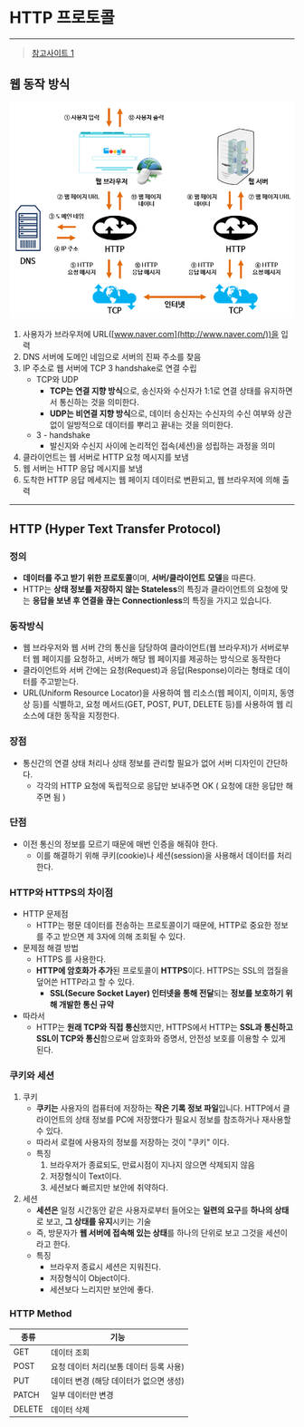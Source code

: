 # HTTP 프로토콜 

---

>[참고사이트 1](https://dev-coco.tistory.com/161)

## 웹 동작 방식 

<img src="./images/웹동작방식.png">

1. 사용자가 브라우저에 URL([www.naver.com](http://www.naver.com/))을 입력
2. DNS 서버에 도메인 네임으로 서버의 진짜 주소를 찾음
3. IP 주소로 웹 서버에 TCP 3 handshake로 연결 수립
   - TCP와 UDP
     - **TCP는 연결 지향 방식**으로, 송신자와 수신자가 1:1로 연결 상태를 유지하면서 통신하는 것을 의미한다.
     - **UDP는 비연결 지향 방식**으로, 데이터 송신자는 수신자의 수신 여부와 상관없이 일방적으로 데이터를 뿌리고 끝내는 것을 의미한다. 
   - 3 - handshake 
     - 발신지와 수신지 사이에 논리적인 접속(세션)을 성립하는 과정을 의미
4. 클라이언트는 웹 서버로 HTTP 요청 메시지를 보냄
5. 웹 서버는 HTTP 응답 메시지를 보냄
6. 도착한 HTTP 응답 메세지는 웹 페이지 데이터로 변환되고, 웹 브라우저에 의해 출력

---

## HTTP  (Hyper Text Transfer Protocol)

### 정의

- **데이터를 주고 받기 위한 프로토콜**이며, **서버/클라이언트 모델**을 따른다.
- HTTP는 **상태 정보를 저장하지 않는 Stateless**의 특징과 클라이언트의 요청에 맞는 **응답을 보낸 후 연결을 끊는 Connectionless**의 특징을 가지고 있습니다.

### 동작방식 

- 웹 브라우저와 웹 서버 간의 통신을 담당하여 클라이언트(웹 브라우저)가 서버로부터 웹 페이지를 요청하고, 서버가 해당 웹 페이지를 제공하는 방식으로 동작한다 
- 클라이언트와 서버 간에는 요청(Request)과 응답(Response)이라는 형태로 데이터를 주고받는다. 
- URL(Uniform Resource Locator)을 사용하여 웹 리소스(웹 페이지, 이미지, 동영상 등)를 식별하고, 요청 메서드(GET, POST, PUT, DELETE 등)를 사용하여 웹 리소스에 대한 동작을 지정한다. 

### 장점

- 통신간의 연결 상태 처리나 상태 정보를 관리할 필요가 없어 서버 디자인이 간단하다.
  - 각각의 HTTP 요청에 독립적으로 응답만 보내주면 OK ( 요청에 대한 응답만 해주면 됨 )


### 단점

- 이전 통신의 정보를 모르기 때문에 매번 인증을 해줘야 한다.
  - 이를 해결하기 위해 쿠키(cookie)나 세션(session)을 사용해서 데이터를 처리한다.


### HTTP와 HTTPS의 차이점

- HTTP 문제점
  - HTTP는 평문 데이터를 전송하는 프로토콜이기 때문에, HTTP로 중요한 정보를 주고 받으면 제 3자에 의해 조회될 수 있다.
- 문제점 해결 방법
  - HTTPS 를 사용한다. 
  - **HTTP에 암호화가 추가**된 프로토콜이 **HTTPS**이다. HTTPS는 SSL의 껍질을 덮어쓴 HTTP라고 할 수 있다.
    - **SSL(Secure Socket Layer) 인터넷을 통해 전달**되는 **정보를 보호하기 위해 개발한 통신 규약**
- 따라서 
  - HTTP는 **원래 TCP와 직접 통신**했지만, HTTPS에서 HTTP는 **SSL과 통신하고 SSL이 TCP와 통신**함으로써 암호화와 증명서, 안전성 보호를 이용할 수 있게 된다.

### 쿠키와 세션

1. 쿠키
   - **쿠키는** 사용자의 컴퓨터에 저장하는 **작은 기록 정보 파일**입니다. HTTP에서 클라이언트의 상태 정보를 PC에 저장했다가 필요시 정보를 참조하거나 재사용할 수 있다.
   - 따라서 로컬에 사용자의 정보를 저장하는 것이 "쿠키" 이다. 
   - 특징 
     1. 브라우저가 종료되도, 만료시점이 지나지 않으면 삭제되지 않음
     2. 저장형식이 Text이다. 
     3. 세션보다 빠르지만 보안에 취약하다. 
2. 세션
   - **세션은** 일정 시간동안 같은 사용자로부터 들어오는 **일련의 요구**를 **하나의 상태**로 보고, **그 상태를 유지**시키는 기술
   - 즉, 방문자가 **웹 서버에 접속해 있는 상태**를 하나의 단위로 보고 그것을 세션이라고 한다.
   - 특징
     - 브라우저 종료시 세션은 지워진다. 
     - 저장형식이 Object이다. 
     - 세션보다 느리지만 보안에 좋다. 

### HTTP Method

| **종류** | **기능**                                |
| -------- | --------------------------------------- |
| GET      | 데이터 조회                             |
| POST     | 요청 데이터 처리(보통 데이터 등록 사용) |
| PUT      | 데이터 변경 (해당 데이터가 없으면 생성) |
| PATCH    | 일부 데이터만 변경                      |
| DELETE   | 데이터 삭제                             |